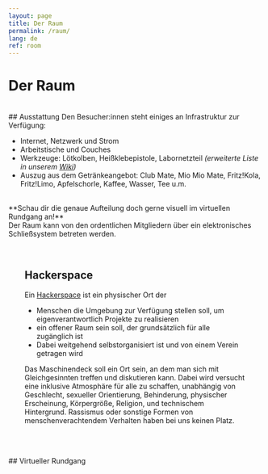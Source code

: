 ```yaml
---
layout: page
title: Der Raum
permalink: /raum/
lang: de
ref: room
---
```


# Der Raum

<section class="grid half-half">

<section markdown="1">
<br>
## Ausstattung
Den Besucher:innen steht einiges an Infrastruktur zur Verfügung:

* Internet, Netzwerk und Strom
* Arbeitstische und Couches
* Werkzeuge: Lötkolben, Heißklebepistole, Labornetzteil *(erweiterte Liste in 
  unserem [Wiki][1])*
* Auszug aus dem Getränkeangebot: Club Mate, Mio Mio Mate, Fritz!Kola, Fritz!Limo, 
  Apfelschorle, Kaffee, Wasser, Tee u.m.

<br>
**Schau dir die genaue Aufteilung doch gerne visuell im virtuellen Rundgang 
an!**

<br>
Der Raum kann von den ordentlichen Mitgliedern über ein elektronisches
Schließsystem betreten werden.
</section>
<section markdown="1" class="alert-info" style="padding: 2rem;">

## Hackerspace
Ein [Hackerspace][2] ist ein physischer Ort der

* Menschen die Umgebung zur Verfügung stellen soll, um eigenverantwortlich Projekte zu realisieren
* ein offener Raum sein soll, der grundsätzlich für alle zugänglich ist
* Dabei weitgehend selbstorganisiert ist und von einem Verein getragen wird

Das Maschinendeck soll ein Ort sein, an dem man sich mit Gleichgesinnten treffen und diskutieren kann. Dabei wird versucht eine inklusive Atmosphäre für alle zu
schaffen, unabhängig von Geschlecht, sexueller Orientierung, Behinderung, physischer Erscheinung, Körpergröße, Religion, und technischem Hintergrund.
Rassismus oder sonstige Formen von menschenverachtendem Verhalten haben bei uns keinen Platz.

</section>

</section>

<br>
## Virtueller Rundgang
<section class="viewer">
</section>

<br>

[1]: http://wiki.maschinendeck.org/wiki/Der_Raum
[2]: https://de.wikipedia.org/wiki/Hackerspace

<script type="text/javascript" src="/js/lib/three.min.js"></script>
<script type="text/javascript" src="/js/lib/panolens.min.js"></script>
<script type="module">
    import POI from "/js/modules/POI.js";

    const pois = [
        new POI(4251, -520, 2564, "Werkstatt", [
            `Der Ort fürs Grobe.`,
            `Hier kann gehämmert, gefeilt, gesägt oder auch mal mit einem
            Dremel gearbeitet werden. Eine stabile Werkbank Marke Eigenbau
            stellt hierfür den stabilen Untergrund zur Verfügung.`
        ], 
"/images/raum/werkstatt.png"),
        new POI(-4947, -351, 590, "Toiletten und Lager", [
            `Die Toilette im Maschinendeck ist Genderneutral. Das bedeutet, 
            alle Geschlechter benutzen die selbe Toilette.`,
            `Eine LED-Installation zeigt in roter oder grüner Farbe an, ob
            das Örtchen gerade besetzt ist.`
        ]),
        new POI(-4369, -813, -2273, "Retrospiele-Ecke", [
            `Hier befinden sich allerlei alte und neue Spielekonsolen.`,
            `Die recht gemütlichen Couches laden zum entspannten Daddeln ein
            und eine ausfahrbare Leinwand ermöglicht ein wenig Kinofeeling an
            Filmabenden.`
        ], 
"/images/raum/retroecke.png"),
        new POI(-4961, -95, -565, "Küche und Nertzwerkraum",
            `Dieser Raum dient hauptsächlich als <i>"Abstellraum"</i> und
            beherbergt die Infrastruktur für das interne Netzwerk sowie
            Freifunk und andere IT-Dienstleistungen`, 
"/images/raum/serverraum.png"),
        new POI(-4766, -307, 1455, "Mitgliederfächer", [
            `Jedes ordentliche Mitglied kann hier ein Fach zur Aufbewahrung
            persönlicher Gegenstände und Projekte erhalten`,
            `Das Fach beinhaltet entweder eine große oder zwei kleine
            Sichtboxen`
        ], 
"/images/raum/faecher.png"),
        new POI(-4849, -971, -666, "Bar/Theke", [
            `<i>"An der Theke ist der schönste Platz"</i>`,
            `Definitiv aber ein guter Platz um angeregte Gespräche zu führen
            und eine kühle Erfrischung zu genießen.`
        ], "/images/raum/bar.png"),
        new POI(4804, -549, 1230, "3D-Druck Werkstatt", [
            `Hier ist der vereinseigene 3D-Drucker <i>Prusa i3 MK2.5s</i> 
            zuhause.`,
            `Mitglieder können hier nach einer Einweisung alles drucken, was
            das Herz begehrt. Zur Abrechnung des Filaments zum 
            Selbstkostenpreis steht eine Grammwaage zur Verfügung.`
        ], 
"/images/raum/3ddruck.png"),
        new POI(-250, 45, 4985, "Elektrowerkstatt", [
            `Dieser Arbeitsplatz beherbergt alles, was das Elektronikerherz
            begehrt.`,
            `Ob Lötkolben, Labornetzteil, Oszilloskop oder Multimeter, alles 
            was zur Fertigstellung eines Elektronikprojektes nötig ist, ist
            vorhanden.`
        ], "/images/raum/elektrowerkstatt.png"),
    ];



    document.addEventListener("DOMContentLoaded", () => {
        const container = document.querySelector(".viewer");
        const panorama  = new PANOLENS.ImagePanorama("/images/raum_panorama.jpg");
        const viewer    = new PANOLENS.Viewer({
            container : container,
            output    : "console"
        });

        for (const poi of pois) {
            const element = poi.markup();
            container.prepend(element);

            const obj = new PANOLENS.Infospot();
            obj.position.set(poi.x, poi.y, poi.z);
            obj.addHoverElement(element, -499);
            
            panorama.add(obj);
        }

        viewer.add(panorama); 
    });
</script>
